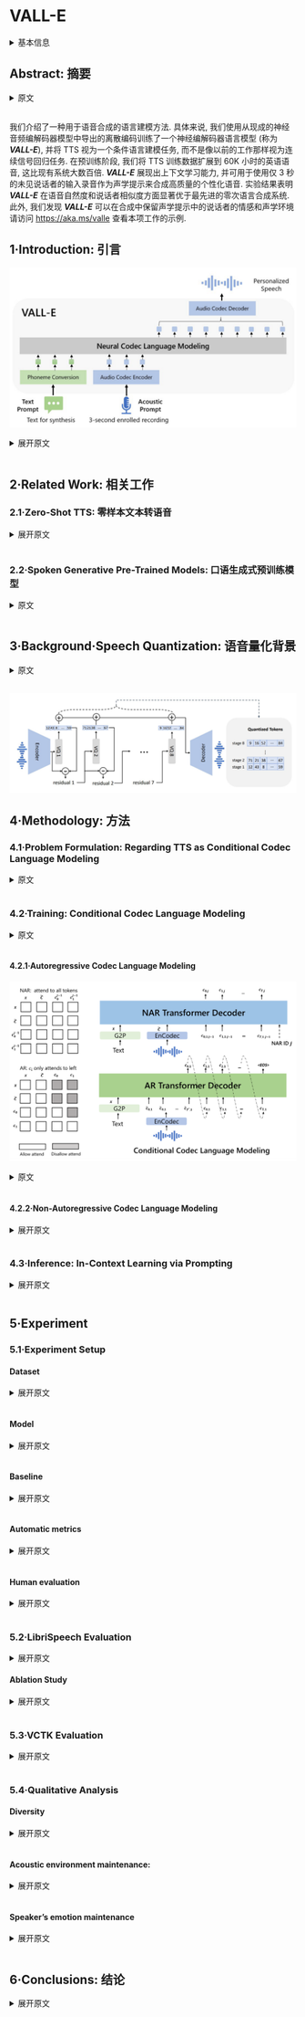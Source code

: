 # VALL-E

<details>
<summary>基本信息</summary>

- 标题: "Neural Codec Language Models are Zero-Shot Text to Speech Synthesizers"
- 作者:
  - 01 Chengyi Wang (王程一) - Microsoft
  - 02 Sanyuan Chen (陈三元) - Microsoft
  - 03 Yu Wu (吴俣) - Microsoft
  - 04 Ziqiang Zhang (张自强) - Microsoft
  - 05 Long Zhou (周龙) - Microsoft
  - 06 Shujie Liu (刘树杰) - Microsoft
  - 07 Zhuo Chen (陈卓) - Microsoft
  - 08 Yanqing Liu - Microsoft
  - 09 Huaming Wang - Microsoft
  - 10 Jinyu Li (李劲宇) - Microsoft
  - 11 Lei He (何磊) - Microsoft
  - 12 Sheng Zhao (赵胜) - Microsoft
  - 13 Furu Wei (韦福如) - Microsoft
- 链接:
  - [ArXiv](https://arxiv.org/abs/2301.02111)
  - [Publication]
  - [Github]
    - 2023.01.27 [lifeiteng/vall-e](https://github.com/lifeiteng/vall-e)
    - 2023.12.02 [open-mmlab/Amphion](https://github.com/open-mmlab/Amphion/tree/main/models/tts/valle)
    - 2024.06.10 [dukGuo/valle-audiodec](https://github.com/dukGuo/valle-audiodec) 仅推理
  - [Demo](https://aka.ms/valle)
- 文件:
  - [ArXiv](_PDF/2301.02111v1__VALL-E__Neural_Codec_Language_Models_are_Zero-Shot_TTS.pdf)
  - [Publication] #TODO

</details>

## Abstract: 摘要

<details>
<summary>原文</summary>

We introduce a language modeling approach for *text-to-speech synthesis (TTS)*.
Specifically, we train a neural codec language model (called ***VALL-E***) using discrete codes derived from an off-the-shelf neural audio codec model, and regard TTS as a conditional language modeling task rather than continuous signal regression as in previous work.
During the pre-training stage, we scale up the TTS training data to 60K hours of English speech which is hundreds of times larger than existing systems.
***VALL-E*** emerges in-context learning capabilities and can be used to synthesize high-quality personalized speech with only a 3-second enrolled recording of an unseen speaker as an acoustic prompt.
Experiment results show that ***VALL-E*** significantly outperforms the state-of-the-art zero-shot TTS system in terms of speech naturalness and speaker similarity.
In addition, we find that ***VALL-E*** could preserve the speaker’s emotion and acoustic environment of the acoustic prompt in synthesis.
See https://aka.ms/valle for demos of our work.

</details>
<br>

我们介绍了一种用于语音合成的语言建模方法.
具体来说, 我们使用从现成的神经音频编解码器模型中导出的离散编码训练了一个神经编解码器语言模型 (称为 ***VALL-E***), 并将 TTS 视为一个条件语言建模任务, 而不是像以前的工作那样视为连续信号回归任务.
在预训练阶段, 我们将 TTS 训练数据扩展到 60K 小时的英语语音, 这比现有系统大数百倍.
***VALL-E*** 展现出上下文学习能力, 并可用于使用仅 3 秒的未见说话者的输入录音作为声学提示来合成高质量的个性化语音.
实验结果表明 ***VALL-E*** 在语音自然度和说话者相似度方面显著优于最先进的零次语言合成系统.
此外, 我们发现 ***VALL-E*** 可以在合成中保留声学提示中的说话者的情感和声学环境
请访问 https://aka.ms/valle 查看本项工作的示例.

## 1·Introduction: 引言

![Images/2023.01.05_VALL-E_Fig.01.png](Images/2023.01.05_VALL-E_Fig.01.png)

<details>
<summary>展开原文</summary>

The last decade has yielded dramatic breakthroughs in speech synthesis through the development of neural networks and end-to-end modeling.
Currently, cascaded *text-to-speech (TTS)* systems ([Tacotron2 (2017)](../TTS2_Acoustic/2017.12.16_Tacotron2.md); [FastSpeech (2019)](../TTS2_Acoustic/2019.05.22_FastSpeech.md); [Transformer TTS (2018)](../TTS2_Acoustic/2018.09.19_TransformerTTS.md)) usually leverage a pipeline with an acoustic model and a vocoder using mel spectrograms as the intermediate representations.
While advanced TTS systems can synthesize high-quality speech from single or multiple speakers ([DelightfulTTS2 (2022)](../TTS2_Acoustic/2022.07.11_DelightfulTTS2.md); [VITS (2021)](../E2E/2021.06.11_VITS.md)), it still requires high-quality clean data from the recording studio.
Large-scale data crawled from the Internet cannot meet the requirement, and always lead to performance degradation.
Because the training data is relatively small, current TTS systems still suffer from poor generalization.
Speaker similarity and speech naturalness decline dramatically for unseen speakers in the zero-shot scenario.
To tackle the zero-shot TTS problem, existing work leverages speaker adaptation ([SEA (2018)](../TTS2_Acoustic/2018.09.27_SEA.md); [Wang (2020)](../_Full/Spoken_Content_and_Voice_Factorization_for_Few-Shot_Speaker_Adaptation.md)) and speaker encoding ([Arik (2018)](../_Full/2018.02.14_Neural_Voice_Cloning_with_a_Few_Samples.md); [YourTTS (2021)](../E2E/2021.12.04_YourTTS.md)) methods, requiring additional fine-tuning, complex pre-designed features, or heavy structure engineering.

Instead of designing a complex and specific network for this problem, the ultimate solution is to train a model with large and diverse data as much as possible, motivated by success in the field of text synthesis ([GPT-3 (2020)](../TextLM/2020.05.28_GPT-3.md); [PaLM (2022)](../TextLM/2022.04.05_PaLM.md)).
Recent years have witnessed notable performance improvement for data increase in the text language model, from 16GB of uncompressed text ([BERT (2018)](../TextLM/2018.10.11_BERT.md)), to 160GB ([RoBERTa (2019)](../TextLM/2019.07.26_RoBERTa.md)), to 570GB ([GPT-3 (2020)](../TextLM/2020.05.28_GPT-3.md)), and finally, around 1TB ([PaLM (2022)](../TextLM/2022.04.05_PaLM.md)).
Transferring this success to the field of speech synthesis, we introduce ***VALL-E***, the first language model-based TTS framework leveraging large, diverse, and multi-speaker speech data.
As shown in Fig.01, to synthesize personalized speech (e.g., zero-shot TTS), ***VALL-E*** generates the corresponding acoustic tokens conditioned on the acoustic tokens of the 3-second enrolled recording and the phoneme prompt, which constrain the speaker and content information respectively.
Finally, the generated acoustic tokens are used to synthesize the final waveform with the corresponding neural codec decoder ([EnCodec (2022)](../Speech_Neural_Codec/2022.10.24_EnCodec.md)).
The discrete acoustic tokens derived from an audio codec model enable us to treat TTS as conditional codec language modeling and advanced prompting-based large-model techniques (as in [GPTs (2020)](../TextLM/2020.05.28_GPT-3.md))can be leveraged for the TTS tasks.
The acoustic tokens also allow us to generate diverse synthesized results in TTS by using different sampling strategies during inference.

We train ***VALL-E*** with [LibriLight (2019)](../../Datasets/2019.12.17_Libri-Light.md), a corpus consisting of 60K hours of English speech with over 7000 unique speakers.
The original data is audio-only, so we employ a speech recognition model to generate the transcriptions.
Compared to previous TTS training datasets, such as [LibriTTS (2019)](../../Datasets/2019.04.05_LibriTTS.md), our data contain more noisy speech and inaccurate transcriptions but provide diverse speakers and prosodies.
We believe the proposed approach is robust to the noise and generalize well by leveraging large data.
It is worth noting that existing TTS systems are always trained with dozens of hours of single-speaker data or hundreds of hours of multi-speaker data, which is over hundreds of times smaller than ***VALL-E***.
Tab.01 summarizes the innovation of ***VALL-E***, a language model approach for TTS, using audio codec codes as intermediate representations, leveraging large and diverse data, leading to strong in-context learning capabilities.

|Table 1|Current Systems|VALL-E|
|:-:|:-:|:-:|
|Intermediate Representation|Mel Spectrogram|Audio Codec Code|
|Objective Function|Continuous Signal Regression|Language Model|
|Training Data|≤600 Hours| 60K Hours|
|In-Context Language|×|√|

We evaluate ***VALL-E*** on [LibriSpeech (2015)](../../Datasets/2015.04.19_LibriSpeech.md) and [VCTK (2016)](../../Datasets/2012.08.00_VCTK.md) datasets, where all test speakers are unseen in the training corpus.
***VALL-E*** significantly outperforms the state-of-the-art zero-shot TTS system ([YourTTS (2021)](../E2E/2021.12.04_YourTTS.md)) in terms of speech naturalness and speaker similarity, with +0.12 comparative mean option score (CMOS) and +0.93 similarity mean option score (SMOS) improvement on LibriSpeech.
***VALL-E*** also beats the baseline on VCTK with+0.11 SMOS and +0.23 CMOS improvements.
It even achieves a +0.04 CMOS score against ground truth, showing the synthesized speech of unseen speakers is as natural as human recordings on VCTK.
Moreover, the qualitative analysis shows that ***VALL-E*** is able to synthesize diverse outputs with the same text and target speaker, which could benefit pseudo-data creation for the speech recognition task.
We also find that ***VALL-E*** could keep the acoustic environment (e.g., reverberation) and emotion (e.g., anger) of the acoustic prompt.

In summary, we make the following contributions.
- We propose ***VALL-E***, the first TTS framework with strong in-context learning capabilities as GPT-3, which treats TTS as a language model task with audio codec codes as an intermediate representation to replace the traditional mel spectrogram.
It has in-context learning capability and enables prompt-based approaches for zero-shot TTS, which does not require additional structure engineering, pre-designed acoustic features, and fine-tuning as in previous work.
- We build a generalized TTS system in the speaker dimension by leveraging a huge amount of semi-supervised data, suggesting that simple scaling up semi-supervised data has been underestimated for TTS.
- ***VALL-E*** is able to provide diverse outputs with the same input text and keep the acoustic environment and speaker’s emotion of the acoustic prompt.
- We verify that ***VALL-E*** synthesizes natural speech with high speaker similarity by prompt-ing in the zero-shot scenario.
Evaluation results show that ***VALL-E*** significantly outperforms the state-of-the-art zero-shot TTS system on LibriSpeech and VCTK.

We encourage the reader to listen to our samples on the [demo page](https://aka.ms/valle).

</details>
<br>

## 2·Related Work: 相关工作

### 2.1·Zero-Shot TTS: 零样本文本转语音

<details>
<summary>展开原文</summary>

Current TTS methods can be categorized into cascaded and end-to-end methods.
Cascaded TTS systems ([Tacotron2 (2017)](../TTS2_Acoustic/2017.12.16_Tacotron2.md); [FastSpeech (2019)](../TTS2_Acoustic/2019.05.22_FastSpeech.md); [Transformer TTS (2018)](../TTS2_Acoustic/2018.09.19_TransformerTTS.md)) usually leverage a pipeline with an acoustic model and a vocoder using mel spectrograms as the intermediate representations.
To tackle the drawbacks of the vocoder, end-to-end TTS models ([VITS (2021)](../E2E/2021.06.11_VITS.md), [DelightfulTTS2 (2022)](../TTS2_Acoustic/2022.07.11_DelightfulTTS2.md)) are proposed to jointly optimize the acoustic model and vocoder.
In real scenarios, it is highly desirable to customize a TTS system to an arbitrary voice with rare enrolled recordings.
Therefore, there is growing interest in the zero-shot multi-speaker TTS techniques, and most of work is done in the context of cascaded TTS systems.
As the pioneers, [Arik (2018)](../_Full/2018.02.14_Neural_Voice_Cloning_with_a_Few_Samples.md) proposes speaker adaptation and speaker encoding approaches.
In the line of speaker adaptation, the following work ([SEA (2018)](../TTS2_Acoustic/2018.09.27_SEA.md); [Wang (2020)](../_Full/Spoken_Content_and_Voice_Factorization_for_Few-Shot_Speaker_Adaptation.md); [AdaSpeech (2021)](../TTS2_Acoustic/2021.03.01_AdaSpeech.md)) tries to improve the adaptation efficiency with less target speaker data and speaker-specific parameters.
[Meta-TTS (2021)](../TTS2_Acoustic/2021.11.07_Meta-TTS.md) applies meta-learning on speaker adaptation, which only requires 5-shot to build a well-performed system.
In parallel, speaker encoding-based methods achieved great progress in recent years.
A speaker encoding based system contains a speaker encoder and a TTS component, where the speaker encoder could be pre-trained on the speaker verification task ([Jia (2018)](../_Full/2018.06.12_Transfer_Learning_from_Speaker_Verification_to_Multispeaker_Text-To-Speech_Synthesis.md)).
In [Jia (2018)](../_Full/2018.06.12_Transfer_Learning_from_Speaker_Verification_to_Multispeaker_Text-To-Speech_Synthesis.md) and [Arik (2018)](../_Full/2018.02.14_Neural_Voice_Cloning_with_a_Few_Samples.md), the experiments show that the model is able to generate high-quality outputs with 3 seconds enrolled recordings for in-domain speakers.
To improve the quality of unseen speakers, advanced speaker embedding models ([Cai (2018)](../_Full/2018.04.14_Exploring_the_Encoding_Layer_and_Loss_Function_in_End-to-End_Speaker_and_Language_Recognition_System.md)) can be employed, but it is still undesirable according to [Tan (2021)](../../Surveys/2021.06.29_A_Survey_on_Neural_Speech_Synthesis_63P/Main.md).
Another way is to design advanced but complex speaker encoder ([AdaSpeech4 (2022)](../TTS2_Acoustic/2022.04.01_AdaSpeech4.md)).
Diffusion model based TTS ([Grad-TTS (2021)](../TTS2_Acoustic/2021.05.13_Grad-TTS.md); [Guided-TTS (2021)](../TTS2_Acoustic/2021.11.23_Guided-TTS.md)) is also extended to zero-shot TTS ([Grad-StyleSpeech (2022)](../TTS2_Acoustic/2022.11.17_Grad-StyleSpeech.md)) and achieved good results.
Compared to previous work ([FastSpeech (2019)](../TTS2_Acoustic/2019.05.22_FastSpeech.md); [VQTTS (2022)](../E2E/2022.04.02_VQTTS.md)), our work follows the line of cascaded TTS but first uses audio codec code as intermediate representations.
It is the first one that has strong in-context learning capabilities as GPT-3, which does not require fine-tuning, pre-designed features, or a complex speaker encoder.

</details>
<br>

### 2.2·Spoken Generative Pre-Trained Models: 口语生成式预训练模型

<details>
<summary>原文</summary>

Self-supervised learning is widely investigated in the field of speech understanding ([Wav2Vec2.0 (2020)](../SpeechRepresentation/2020.06.20_Wav2Vec2.0.md); [HuBERT (2021)](../SpeechRepresentation/2021.06.14_HuBERT.md); [WavLM (2021)](../SpeechRepresentation/2021.10.26_WavLM.md)) and speech-to-speech generation ([GSLM (2021)](2021.02.01_GSLM.md); [AudioLM (2022)](2022.09.07_AudioLM.md)).
In the context of speech-to-speech generation, a hot topic is how to synthesize speech in a textless setting.
[GSLM (2021)](2021.02.01_GSLM.md) proposes to synthesize speech based on [HuBERT (2021)](../SpeechRepresentation/2021.06.14_HuBERT.md) codes, and [Polyak (2021)](../_Full/2021.04.01_Speech_Resynthesis_from_Discrete_Disentangled_Self-Supervised_Representations.md) improves the performance by combining [HuBERT](../SpeechRepresentation/2021.06.14_HuBERT.md) codes with codes of VQ-VAE and a speaker encoder.
[AudioLM (2022)](2022.09.07_AudioLM.md) follows a similar way but use audio codecs ([SoundStream (2022)](../Speech_Neural_Codec/2021.07.07_SoundStream.md)) to synthesize speech, together with semantic codes.
It should be noted that AudioLM is able to synthesize speech based on audio codecs without training an additional vocoder such as [HiFi-GAN (2020)](../TTS3_Vocoder/2020.10.12_HiFi-GAN.md).
AudioLM is a speech-to-speech model, whereas ***VALL-E*** is a TTS model, so we can explicitly control the content in speech synthesis.
Another direction is to apply pre-training to the neural TTS.
[Chung (2018)](../_Full/2018.08.30_Semi-Supervised_Training_for_Improving_Data_Efficiency_in_End-to-End_Speech_Synthesis.md) pre-trains speech decoder in TTS through autoregressive mel-spectrogram prediction.
In [SpeechT5 (2021)](2021.10.14_SpeechT5.md), the authors propose a unified-modal encoder-decoder framework SpeechT5, which can leverage unlabeled speech and text data to pre-train all components of TTS model.
[Tjandra (2019)](../_Full/2019.05.27_VQVAE_Unsupervised_Unit_Discovery_and_Multi-scale_Code2Spec_Inverter_for_Zerospeech_Challenge_2019.md) quantizes unlabeled speech into discrete tokens by a [VQ-VAE (2017)](../../Modules/VQ/2017.11.02_VQ-VAE.md) model, and train a model with the token-to-speech sequence.
They demonstrate that the pre-trained model only requires a small amount of real data for fine-tuning.
[A^3T (2022)](../SpeechRepresentation/2022.03.18_A^3T.md) proposes mask and reconstruction on mel spectrogram and showing better performance on speech editing and synthesis.
Previous TTS pre-training work leverages less than 1K hours of data, whereas ***VALL-E*** is pre-trained with 60K hours of data.
Furthermore, ***VALL-E*** is the first to use audio codec codes as intermediate representations, and emerge in-context learning capability in zero-shot TTS.

</details>
<br>

## 3·Background·Speech Quantization: 语音量化背景

<details>
<summary>原文</summary>

Since audio is typically stored as a sequence of 16-bit integer values, a generative model is required to output $2^{16}=65,536$ probabilities per timestep to synthesize the raw audio.
In addition, the audio sample rate exceeding ten thousand leads to an extraordinarily long sequence length, making it more intractable for raw audio synthesis.
To this end, speech quantization is required to compress integer values and sequence length.
$\mu$-law transformation can quantize each timestep to 256 values and reconstruct high-quality raw audio.
It is widely used in speech generative models, such as [WaveNet (2016)](../TTS3_Vocoder/2016.09.12_WaveNet.md), but the inference speed is still slow since the sequence length is not reduced.
Recently, vector quantization is widely applied in self-supervised speech models for feature extraction, such as [VQ-Wav2Vec (2019)](../SpeechRepresentation/2019.10.12_VQ-Wav2Vec.md) and [HuBERT (2021)](../SpeechRepresentation/2021.06.14_HuBERT.md).
The following work ([GSLM (2021)](2021.02.01_GSLM.md); [VQTTS (2022)](../E2E/2022.04.02_VQTTS.md)) shows the codes from self-supervised models can also reconstruct content, and the inference speed is faster than [WaveNet](../TTS3_Vocoder/2016.09.12_WaveNet.md).
However, the speaker identity has been discarded and the reconstruction quality is low ([AudioLM (2022)](2022.09.07_AudioLM.md)).
[AudioLM (2022)](2022.09.07_AudioLM.md) trains speech-to-speech language models on both k-me2022.09.07_AudioLM.md model and acoustic tokens from a neural codec model, leading to high-quality speech-to-speech generation.

In this paper, we follow [AudioLM (2022)](2022.09.07_AudioLM.md) to leverage neural codec models to represent speech in discrete tokens.
To compress audio for network transmission2022.09.07_AudioLM.md waveform into discrete acoustic codes and reconstruct high-quality waveform even if the speaker is unseen in training.
Compared to traditional audio codec approaches, the neural-based codec is significantly better at low bitrates, and we believe the quantized tokens contain sufficient information about the speaker and recording conditions.
Compared to other quantization methods,the audio codec shows the following advantages:
1) It contains abundant speaker information and acoustic information, which could maintain speaker identity in reconstruction compared to [HuBERT (2021)](../SpeechRepresentation/2021.06.14_HuBERT.md) codes.
2) There is an off-the-shelf codec decoder to convert discrete tokens into a waveform, without the additional efforts on vocoder training like VQ-based methods that operated on spectrum ([VQTTS (2022)](../E2E/2022.04.02_VQTTS.md)).
3) It could reduce the length of time steps for efficiency to address the problem in $\mu$-law transformation ([WaveNet (2016)](../TTS3_Vocoder/2016.09.12_WaveNet.md)).

We adopt a pre-trained neural audio codec model, [EnCodec (2022)](../Speech_Neural_Codec/2022.10.24_EnCodec.md), as our tokenizer.
EnCodec is a convolutional encoder-decoder model, whose input and output are both 24 kHz audio across variable bitrates.
The encoder produces embeddings at 75 Hz for input waveforms at 24 kHz,which is a 320-fold reduction in the sampling rate.
Each embedding is modeled by a *residual vector quantization (RVQ)*, in which we choose eight hierarchy quantizers with 1024 entries each as shown in [Fig.02]().

This configuration corresponds to EnCodec at 6K bitrates for 24 kHz audio reconstruction.
In this setting, given a 10-second waveform, the discrete representation is a matrix with750 × 8entries, where 750 =24,000×10/320 is the downsampled time step and 8 is the number of quantizers.
It is fine to choose other bitrate settings.
A larger bitrate corresponds to more quantizers and better reconstruction quality.
For example, if we choose EnCodec at 12K bitrates, there are 16 quantizers are needed and the 10-second waveform corresponds to a matrix with 750×16 entries.
With the discrete codes from all quantizers, the convolutional decoder of EnCodec generates real-valued embeddings and reconstructs the waveform at 24 kHz.

</details>
<br>

![](Images/2023.01.05_VALL-E_Fig.02.png)

## 4·Methodology: 方法

### 4.1·Problem Formulation: Regarding TTS as Conditional Codec Language Modeling

<details>
<summary>原文</summary>

Given a dataset $\mathcal{D}=\{\mathbf{x}_i, \mathbf{y}_i\}$, where $\mathbf{y}$ is an audio sample and $\mathbf{x} = \{x_0,x_1, \cdots x_L\}$ is its corresponding phoneme transcription, we use a pre-trained neural codec model to encode each audio sample into discrete acoustic codes, denoted as $\text{Encodec}(\mathbf{y}) = C^{T\times 8}$, where $C$ represents the two-dimensional acoustic code matrix, and $T$ is the downsampled utterance length.
The row vector of each acoustic code matrix $c_{t,:}$ represents the eight codes for frame $t$ and the column vector of each acoustic code matrix $c_{:,j}$ represents the code sequence from the $j$-th codebook, where $j \in \{1,\cdots 8\}$.
After quantization, the neural codec decoder is able to reconstruct the waveform, denoted as $\text{Decodec}(C)\approx\hat{\mathbf{y}}$.

Zero-shot TTS requires the model to synthesize high-quality speech for unseen speakers.
In this work, we regard zero-shot TTS as a conditional codec language modeling task.
We train a neural language model to generate an acoustic code matrix $C$ conditioned on a phoneme sequence $\mathbf{x}$ and an acoustic prompt matrix $\tilde{C}^{T'\times 8}$ with the optimization objective of $\max p(C|\mathbf{x},\tilde{C})$.
Here, $\tilde{C}$ is obtained by the same neural codec with an enrolled recording as the input.
We expect the neural language model learns to extract the content and speaker information from the phoneme sequence and the acoustic prompt, respectively.
During inference, given a phoneme sequence and a 3-second enrolled recording of the unseen speaker, the acoustic code matrix with corresponding content and speaker’s voice is firstly estimated by the trained language model.
Then the neural codec decoder synthesizes the high-quality speech.

</details>
<br>

### 4.2·Training: Conditional Codec Language Modeling

<details>
<summary>原文</summary>

The neural speech codec model allows us to operate on discrete audio representations.
Due to residual quantization in the neural codec model, the tokens have a hierarchical structure: tokens from previous quantizers recover acoustic properties like speaker identity, while the consecutive quantizers learn fine acoustic details.
Each quantizer is trained to model the residual from the previous quantizers.
Motivated by this, we design two conditional language models in a hierarchical manner.

For the discrete tokens from the first quantizer $c_{:,1}$, we train an *autoregressive (AR)* decoder-only language model.
It is conditioned on the phoneme sequence $x$ and the acoustic prompt $\tilde{C}_{:,1}$, formulated as

$$
  p(c_{:,1}|\mathbf{x}, \tilde{C}_{:,1}; \theta_{AR}) =\prod_{t=0}^T p(c_{t,1}|c_{<t,1},\tilde{c}_{:,1}, \mathbf{x}; \theta_{AR}) \tag{1}
$$

Since ***VALL-E*** is a decoder-only LM, the concatenation of $\tilde{c}_{:,1}$ and $c_{:,1}$ is a whole sequence, and we do not distinguish them or insert a specific token in training.
Only $c_{:,1}$ is predicted while the prefix $\tilde{c}_{:,1}$ is given during inference.

For the discrete tokens from the second to the last quantizers, $c_{:,j}\in[2,8]$, we train a *non-autoregressive (NAR)* language model.
Since the tokens can not access each other in a NAR manner, to constrain the speaker identity, the acoustic prompt matrix $\tilde{C}$ is used as an acoustic prompt.
Thus, the model is conditioned on the phoneme sequence $x$, the acoustic prompt $\tilde{C}$ and the predicted acoustic tokens belong to the previous codebooks $C_{:,<j}$:

$$
  p(C_{:,2:8}|\mathbf{x},\tilde{C};\theta_{NAR})=\prod_{j=2}^{8}p(c_{:,j}|C_{:,<j},\mathbf{x},\tilde{C};\theta_{NAR}) \tag{2}
$$

The combination of the AR model and the NAR model provides a good trade-off between speech quality and inference speed.
On the one hand, the rate of the generated speech should be consistent with the enrolled recording, and it is hard to train a length predictor for different speakers since their speaking speed may be very diverse.
In this case, the AR model is a more natural choice with its flexibility for acoustic sequence length prediction.
On the other hand, for the consecutive stages, as the number of output slots follows the sequence length of the first stage, NAR can reduce the time complexity from $\mathcal{O}(T)$ to $\mathcal{O}(1)$.
Overall, the prediction of C can be modeled as:

$$
  p(C|\mathbf{x},\tilde{C};\theta)=p(c_{:,1}|\tilde{C}_{:,1}, \mathbf{X}; \theta_{AR}) \prod_{j=2}^{8}p(c_{:,j}|c_{:,<j},\mathbf{x},\tilde{C};\theta_{NAR}) \tag{3}
$$

</details>
<br>

#### 4.2.1·Autoregressive Codec Language Modeling

![](Images/2023.01.05_VALL-E_Fig.03.png)

<details>
<summary>原文</summary>

The autoregressive language model generates the tokens from the first quantizer.
It comprises a phoneme embedding $W_x$, an acoustic embedding $W_a$, a transformer decoder, and a prediction layer.
In order to generate speech with specific content, we use the phoneme sequence as the phoneme prompt of the language model.
Thus, the model input is the concatenation of $\mathbf{x}$ and $\mathbf{c}_{:,1}$, and two special `<EOS>` tokens are appended after each of them.
We compute sinuous position embedding separately for prompt and input tokens.
For the causal transformer model, each token ct,1can attend to $(\mathbf{x}, c_{\leq t,1})$ as illustrated in the left part of [Fig.03]().
The model is optimized to maximize the probability of the next token in the first codebook.
We share the parameters of the output projection layer with the parameters of the acoustic embedding $W_a$.

In the AR model, we do not explicitly extract an audio clip as the prompt in training.
The training process is pure casual language model training.
In this way, any prefix sequence $c_{<t,1}$ is treated as a prompt for the latter part of the sequence $c_{\geq t,1}$.
During inference, given an enrolled recording, we should concatenate the phoneme sequence of the enrolled recording and the phoneme sequence for synthesis together.
Meanwhile, the acoustic token sequence of the enrolled recording is used as the prefix in AR decoding, as formulated in [Eq.01]().
We will study the superiority of this setting in the experiment.

</details>
<br>

#### 4.2.2·Non-Autoregressive Codec Language Modeling

<details>
<summary>展开原文</summary>

When we obtain the first quantizer codes by the AR model, we employ a non-autoregressive (NAR) model to generate codes of the other seven quantizers.
The NAR model has a similar architecture to the AR model, except that it contains eight separate acoustic embedding layers.
In each training step, we randomly sample a training stage $i\in [2, 8]$.
The model is trained to maximize the acoustic tokens from the $i$-th quantizer codebook.
The acoustic tokens from stage $1$ to stage $i−1$ are embedded and summed up as model input:

$$
\begin{align}
  e_{c_{t,j}}&=W_a^j\odot c_{t,j}\tag{4}\\\mathbf{e_{c_t}}&=\sum_{j=1}^{i-1}e_{c_t,j}\tag{5}
\end{align}
$$

where $\odot$ indicates index selection.

The phoneme sequence is also regarded as the prompt of the language model.
Besides, to clone the unique voice of the given speaker, we also use the acoustic tokens from the enrolled speech as the acoustic prompt.
Specifically, we first tokenize the enrolled speech with the neural codec model as $\tilde{C}^{T\times 8}$.
The embedded representations from all of the eight codebooks are summed up as the acoustic prompt $e_{\tilde{c}_t}=\sum_{j=1}^8 e_{\tilde{c}_{t,j}}$.
To predict the acoustic tokens from the i-th codebook, the transformer input is the concatenation of $(\mathbf{e}_{\mathbf{x}}, \mathbf{e}_{\tilde{c}}, \mathbf{e}_{c_{:,<i}})$.
The positional embeddings are also computed separately for prompts and the acoustic sequence.
The current stage $i$ is injected into the network with [Adaptive Layer Normalization (2019)](../../Modules/Normalization/2019.11.16_AdaNorm.md) operator, i.e., $\text{AdaLN}(h, i) = a_i\text{LayerNorm}(h) + b_i$, where $h$ is the intermediate activations, $a_i$ and $b_i$ are obtained from a linear projection of the stage embedding.
Unlike AR, the NAR model allows each token to attend to all the input tokens in the self-attention layer.
We also share the parameters of the acoustic embedding layer and the output prediction layer, which means the weights of the $j$-th prediction layer are the same as the $(j + 1)$-th acoustic embedding layer.

</details>
<br>

### 4.3·Inference: In-Context Learning via Prompting

<details>
<summary>展开原文</summary>

In-context learning is a surprising ability of the text-based language model, which is able to predict labels for unseen inputs without additional parameter updates.
For TTS, if the model can synthesize high-quality speech for unseen speakers without fine-tuning, the model is believed to have in-context learning capability.
However, the in-context learning capability of existing TTS systems is not strong,because they either require additional fine-tuning or degrade dramatically for unseen speakers.

For language models, prompting is necessary to enable in-context learning in the zero-shot scenario.
We design prompts and inference as follows.
We first convert the text into a phoneme sequence and encode the enrolled recording into an acoustic matrix, forming the phoneme prompt and acoustic prompt.
Both prompts are used in the AR and NAR models.
For the AR model, we use sampling-based decoding conditioned on the prompts since we observe that beam search may lead the LM into an infinity loop.
Furthermore, the sampling-based method could significantly increase the diversity of the output.
For the NAR model, we use greedy decoding to choose the token with the highest probability.
Finally, we use the neural codec decoder to generate the waveform conditioned on the eight code sequences.

The acoustic prompt may or may not semantically relate to the speech to be synthesized, resulting in two cases:
- ***VALL-E***:
Our main interest is to generate given content for unseen speakers.
The model is given a text sentence, a segment of enrolled speech, and its corresponding transcription.
We prepend the transcription phoneme of the enrolled speech to the phoneme sequence of the given sentence as the phoneme prompt, and use the first layer acoustic token of the enrolled speech˜c:,1as an acoustic prefix.
With the phoneme prompt and the acoustic prefix, ***VALL-E*** generates the acoustic tokens for the given text cloning the voice of this speaker.
- **VALL-E-continual**:
In this setting, we use the whole transcription and the first 3 seconds of the utterance as the phoneme and acoustic prompts respectively, and ask the model to generate the continuations.
The inference process is the same as setting ***VALL-E***, except that the enrolled speech and the generated speech are semantically continuous.

</details>
<br>

## 5·Experiment

### 5.1·Experiment Setup

#### Dataset

<details>
<summary>展开原文</summary>

We use [LibriLight (2019)](../../Datasets/2019.12.17_Libri-Light.md) as the training data which contains 60K hours of unlabelled speech from audiobooks in English.
The number of distinct speakers is around 7000 in LibriLight.
We train a hybrid DNN-HMM ASR model on 960 hours labeled LibriSpeech following Kaldi recipe.
Once the hybrid model is trained, unlabeled speech data is decoded and transduced to the best phoneme-level alignment paths where the frameshift is 30ms.
The [EnCodec (2022)](../Speech_Neural_Codec/2022.10.24_EnCodec.md) model is used to generate the acoustic code matrix for the 60K hours of data.

</details>
<br>

#### Model

<details>
<summary>展开原文</summary>

Both the AR model and the NAR model have the same transformer architecture with 12 layers, 16 attention heads, an embedding dimension of 1024, a feed-forward layer dimension of 4096, and a dropout of 0.1.
The average length of the waveform in LibriLight is 60 seconds.
During training, we randomly crop the waveform to a random length between 10 seconds and 20 seconds.
Its corresponding phoneme alignments are used as the phoneme prompt.
We remove the consecutive repetitions in the force-aligned phoneme sequence.
For the NAR acoustic prompt tokens, we select a random segment waveform of 3 seconds from the same utterance.

The models are trained using 16 NVIDIA TESLA V100 32GB GPUs with a batch size of 6k acoustic tokens per GPU for 800k steps.
We optimize the models with the AdamW optimizer, warm up the learning rate for the first 32k updates to a peak of 5 × 10−4, and then linear decay it.

</details>
<br>

#### Baseline

<details>
<summary>展开原文</summary>

We choose the SOTA zero-shot TTS model [YourTTS (2021)](../E2E/2021.12.04_YourTTS.md) as the baseline, which is trained on a combined dataset of [VCTK (2016)](../../Datasets/2012.08.00_VCTK.md), [LibriTTS (2019)](../../Datasets/2019.04.05_LibriTTS.md), and [TTS-Portuguese (2020)](../../Datasets/2020.05.11_TTS-Portuguese.md).
We use their released checkpoint in [Github](https://github.com/Edresson/YourTTS).

</details>
<br>

#### Automatic metrics

<details>
<summary>展开原文</summary>

We employ the SOTA speaker verification model, WavLM-TDNN ([WavLM (2021)](../SpeechRepresentation/2021.10.26_WavLM.md)), to evaluate the speaker similarity between prompt (the decompressed enrolled speech) and synthesized speech.
WavLM-TDNN achieved the top rank at the VoxSRC Challenge 2021 and 2022 leaderboards.
It reached an average Equal Error Rate (EER) of 0.383, 0.480, and 0.986 on Vox1-O, Vox1-E, and Vox1-H respectively.
The similarity score predicted by WavLM-TDNN is in the range of [−1, 1], where a larger value indicates a higher similarity of input samples.

We also evaluate the synthesis robustness of our model.
Neural TTS systems suffer from the robustness issue, which sometimes has deletion, insertion, and replacement errors due to wrong attention alignments.
We perform ASR on the generated audio and calculate the word error rate (WER) with respect to the original transcriptions.
In this experiment, we employ the [HuBERT-Large (2021)](../SpeechRepresentation/2021.06.14_HuBERT.md) model fine-tuned on LibriSpeech 960h as the ASR model, which is a CTC-based model without language model fusion.

</details>
<br>

#### Human evaluation

<details>
<summary>展开原文</summary>

We calculate the [comparative mean option score (CMOS)](../../Evaluations/CMOS.md) and [similarity mean option score (SMOS)](../../Evaluations/SMOS.md) by crowdsourcing, where 12 and 6 native speakers are invited as CMOS and SMOS contributors.
The scale of SMOS is from 1 to 5 with 0.5-point increments.
CMOS ranges from -3 (the new system is much worse than baseline) to 3 (the new system is much better than baseline) with intervals of 1.
CMOS is an indicator of speech naturalness, and SMOS measures whether the speech is similar to the original speaker’s voice.

</details>
<br>

### 5.2·LibriSpeech Evaluation

<details>
<summary>展开原文</summary>

We first use [LibriSpeech (2015)](../../Datasets/2015.04.19_LibriSpeech.md) for zero-shot TTS evaluation, since there is no speaker overlap between LibriLight training data and LibriSpeech test-clean data.
Following [AudioLM (2022)](2022.09.07_AudioLM.md), we use the samples from LibriSpeech test-clean with lengths between 4 and 10 seconds, resulting in a 2.2 hours subset.
For each sample synthesis, ***VALL-E*** randomly choose another utterance of the same speaker and crop a 3-seconds speech segment as the enrolled speech.
Each experiment runs three times and the average score is reported.
VALL-E-continual uses the first 3 seconds of the ground-truth speech as enrolled speech.

Table 2 shows the objective evaluation results.
We first compute the WER score and the speaker similarity score of the ground truth speech as the upper bound.
To compare the speaker similarity, we use speech pairs from the same speaker in the test set.
Compared with the YourTTS baseline, our model is significantly better in both robustness and speaker similarity, showing that our generated speech is highly faithful to the given text and the given enrolled speech.
Furthermore, the word error rate can be further reduced in ***VALL-E***-continual setting, because the acoustic tokens for the first 3 seconds are extracted from the ground truth.
We also compare the robustness with other speech-to-speech LM-based generation models, GSLM and AudioLM, which use audio latent codes as input.
GSLM uses HuBERT code as input and reconstructs the waveform with the [Tacotron2 (2017)](../TTS2_Acoustic/2017.12.16_Tacotron2.md) model and the [WaveGlow (2018)](../TTS3_Vocoder/2018.10.31_WaveGlow.md) vocoder.
We run their open-sourced code using the released model and evaluate the results.
Since the HuBERT codes discard the speaker identity, it achieves a poor speaker score.
For the AudioLM, we list their WER score reported in their paper, which is obtained by a Conformer Transducer model.
The experiment results show that ***VALL-E*** is better than other speech-to-speech LM-based generative systems in terms of robustness.
One major reason is ***VALL-E*** trained with pseudo-phoneme instead of HuBERT/w2v-BERT codes, which enjoys better alignment quality with the input text.

We randomly sample one utterance for each speaker in LibriSpeech test-clean for the human evaluation, resulting in 40 test cases.
Table 3 shows the human evaluation results.
***VALL-E*** is very closed to ground truth in terms of SMOS, indicating the synthesized speech is similar to the given unseen speaker in testing.
It significantly outperforms the baseline with +0.93 SMOS, demonstrating the effectiveness of ***VALL-E*** in zero-shot scenarios.
Regarding naturalness, ***VALL-E*** beats the baseline with +0.12 CMOS, indicating the proposed method could synthesize more natural and realistic speech against baselines

</details>

#### Ablation Study

<details>
<summary>展开原文</summary>

In this section, we perform detailed ablation experiments.
We first study the NAR model.
We train three NAR models with different numbers of prompts.
The settingNAR-no prompt is trained without any prompts.
The settingNAR-phn prompt is trained with only phoneme sequence as prompt and the setting NAR-2 prompts uses both phoneme prompt and acoustic token prompt as conditions.
In evaluation, we use the ground-truth first-level acoustic tokens as the model input and compute the WER and speaker similarity scores.
The results are listed in Table 4.
Results show that the model without any prompts performs poorly on both ASR and speaker similarity evaluations, even though the acoustic input token is ground truth.
When adding the phoneme prompt, the WER is reduced by a large margin from 19.6 to 3.0.
It shows the phoneme prompt mainly contributes to the content of the generation.
In the NAR-2 prompts, the model can learn speaker information from the acoustic token prompt and thus improve the speaker evaluation quality.

We further conduct the ablation experiments on the AR model.
In these experiments, we always use the NAR-2 prompts setting as the NAR model.
In Table 5, we can see that when we remove the acoustic prompt (w/o acoustic prompt), it can only obtain a speaker similarity score of 0.236, showing the prompt is extremely crucial for speaker identity.
Even if the NAR model could see the prompt, the prompt for the AR model also contributes a lot to speaker similarity.

</details>
<br>

### 5.3·VCTK Evaluation

<details>
<summary>展开原文</summary>

We evaluate our model on VCTK consisting of 108 speakers, where none of the speakers are observed during training.
Since YourTTS has seen 97 speakers in VCTK as training, we evaluate YourTTS performance on the full 107 speakers and 11 unseen speakers, respectively.
For each speaker, we randomly selected three utterances of 3s/5s/10s as the prompts and the text of another utterance as the text prompt.

We first evaluate two models with the speaker verification metric as described before.
From Table 6, we can see that ***VALL-E*** outperforms the baseline even if the baseline has seen 97 speakers in training, indicating our model is able to synthesize speech with higher speaker similarity.
When we compare with the baseline in a fair setting (11 speakers), the performance gap becomes larger, especially when only 3s prompts are available.
By comparing different lengths of the prompt, we can see our model is able to generate more similar speech when the prompt becomes longer, which is consistent with our intuition.

We sample 60 speakers for human evaluation, one utterance for each, where 11 are unseen speakers, and 49 speakers have been seen for YourTTS.
***VALL-E*** do not see any of the 60 speakers.
During model synthesis, each speaker has a 3-second enrolled recording.
Table 7 shows a comparison of our method against baseline and ground truth.
The comparison of SMOS shows that ***VALL-E*** has better speaker similarity than the baseline, even if the baseline has seen some of the speakers in training.
The side-by-side CMOS evaluation shows that ***VALL-E*** is +0.23 over YourTTS, indicating a significantly better performance on speaking of naturalness.
Furthermore, ***VALL-E*** achieves +0.04 CMOS over ground-truth, demonstrating no statistically significant difference from human recordings on this dataset.
Compared to the evaluation results on LibriSpeech, ***VALL-E*** shows a better CMOS score in the comparison with ground truth, which is mainly because the average sentence length is shorter and some of the ground truth utterances also have noisy environments in VCTK.
In terms of speaker similarity, VCTK is more challenging as it contains speakers with various accents while the training data and LibriSpeech test data do not contain various accent speakers.

</details>
<br>

### 5.4·Qualitative Analysis

#### Diversity

<details>
<summary>展开原文</summary>

Previous TTS systems have a strong one-one mapping between input text and output waveform, because mel spectrum generation is based on reconstruction for each step without randomness.
Since ***VALL-E*** uses the sampling-based method to generate discrete tokens, its output is diverse for the same input text due to the randomness in inference.
Given a sentence and an enrolled recording, we run the inference process twice and visualize its waveform in Figure 4.
In Figure 4(a), we observe the two samples have different lengths and phrase durations, where the first has a faster speech rate.
In Figure 4(b), we observe that the accents of the two samples are different.
The second output emphasizes the word “must" with a larger amplitude whereas the first output does not.
We leave more samples on our demo page.

The diversity is important for some downstream scenarios.
For example, speech recognition always benefits from diverse inputs with different speakers and acoustic environments, which cannot be met by the previous TTS system.
Considering the diversity feature of ***VALL-E***, it is an ideal candidate to generate pseudo-data for speech recognition.

</details>
<br>

#### Acoustic environment maintenance:

<details>
<summary>展开原文</summary>

Another interesting finding is the acoustic environment consistency between the acoustic prompt and the generation.
When the acoustic prompt has reverberation, ***VALL-E*** could synthesize speech with reverberation as well, whereas the baseline outputs clean speech.
Our explanation is that ***VALL-E*** is trained on a large-scale dataset consisting of more acoustic conditions than the data used by the baseline, so ***VALL-E*** could learn the acoustic consistency instead of a clean environment only during training.
We show consistency on our demo page.

</details>
<br>

#### Speaker’s emotion maintenance

<details>
<summary>展开原文</summary>

Emotional TTS is a classic subtopic of speech synthesis, which synthesizes speech with a required emotion.
Traditional methods ([Lei (2021)](../_Full/2020.11.17_Fine-grained_Emotion_Strength_Transfer_Control_and_Prediction_for_Emotional_Speech_Synthesis.md)) always train a model on a supervised emotional TTS dataset, where the speech corresponds to a transcription and an emotion label.
We find that ***VALL-E*** can preserve the emotion in the prompt at a zero-shot setting.
We select acoustic prompts from [EmoV-DB (2018)](../../Datasets/2018.06.25_EmoV-DB.md), a dataset containing speech with five emotions, ***VALL-E*** is able to keep the same emotion of the prompt in speech synthesis, even if the model is not fine-tuned on an emotional TTS dataset.
We put audio samples on our demo page.

</details>
<br>

## 6·Conclusions: 结论

<details>
<summary>展开原文</summary>

We introduced ***VALL-E***, a language model approach for TTS with audio codec codes as intermediate representations.
We pre-train ***VALL-E*** with 60K hours of speech data, and show the in-context learning capability in zero-shot scenarios.
We achieve new state-of-the-art zero-shot TTS results on LibriSpeech and VCTK.
Furthermore, ***VALL-E*** could keep the acoustic environment and speaker’s emotion in synthesis, and provide diverse outputs in different sampling-based decoding processes.

Despite making significant progress, ***VALL-E*** still suffers from several issues.

**Synthesis robustness**
We observe that some words may be unclear, missed, or duplicated in speech synthesis.
It is mainly because the phoneme-to-acoustic language part is an autoregressive model, in which disordered attention alignments exist and no constraints to solving the issue.
The phenomenon is also observed in vanilla Transformer-based TTS, which was addressed by applying non-autoregressive models or modifying the attention mechanism in modeling.
In the future, we would like to leverage these techniques to solve the issue.

**Data coverage**
Even if we use 60K hours of data for training, it still cannot cover everyone’s voice,especially accent speakers.
The worse result on VCTK than LibriSpeech also implies insufficient coverage of accent speakers.
Moreover, the diversity of speaking styles is not enough, as LibriLight is an audiobook dataset, in which most utterances are in reading style.
In the future, we will further scale up the training data to improve the model performance across prosody, speaking style, and speaker similarity perspectives.
We believe the zero-shot TTS task could be almost solved through our approach with model and data scale-up.

**Model Structure**
Now, we use two models to predict codes of different quantizers.
A promising direction is to predict them with a large universal model.
Another interesting direction is using full NAR models to speed up model inference in the framework.

**Broader impacts**
Since ***VALL-E*** could synthesize speech that maintains speaker identity, it may carry potential risks in misuse of the model, such as spoofing voice identification or impersonating a specific speaker.
To mitigate such risks, it is possible to build a detection model to discriminate whether an audio clip was synthesized by ***VALL-E***.
We will also put Microsoft AI Principles∗into practice when further developing the models.

</details>
<br>
